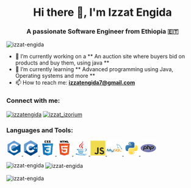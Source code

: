 <h1 align="center">Hi there 👋, I'm Izzat Engida</h1>
<h3 align="center">A passionate Software Engineer from Ethiopia 🇪🇹</h3>

<p align="left"> <img src="https://komarev.com/ghpvc/?username=izzat-engida&label=Profile%20views&color=0e75b6&style=flat" alt="izzat-engida" /> </p>

- 🔭 I’m currently working on a ** An auction site where buyers bid on products and buy them, using java **
- 🌱 I’m currently learning ** Advanced programming using Java, Operating systems and more **
- 📫 How to reach me: **izzatengida7@gmail.com**

<h3 align="left">Connect with me:</h3>
<p align="left">
<a href="https://instagram.com/izzatengida" target="_blank"><img align="center" src="https://raw.githubusercontent.com/rahuldkjain/github-profile-readme-generator/master/src/images/icons/Social/instagram.svg" alt="izzatengida" height="30" width="40" /></a>
<a href="https://www.leetcode.com/izzat_izorium" target="_blank"><img align="center" src="https://raw.githubusercontent.com/rahuldkjain/github-profile-readme-generator/master/src/images/icons/Social/leet-code.svg" alt="izzat_izorium" height="30" width="40" /></a>
</p>

<h3 align="left">Languages and Tools:</h3>
<p align="left"> 
<a href="https://www.cprogramming.com/" target="_blank" rel="noreferrer"> <img src="https://raw.githubusercontent.com/devicons/devicon/master/icons/c/c-original.svg" alt="c" width="40" height="40"/> </a> 
<a href="https://www.w3schools.com/cpp/" target="_blank" rel="noreferrer"> <img src="https://raw.githubusercontent.com/devicons/devicon/master/icons/cplusplus/cplusplus-original.svg" alt="cplusplus" width="40" height="40"/> </a> 
<a href="https://www.w3schools.com/css/" target="_blank" rel="noreferrer"> <img src="https://raw.githubusercontent.com/devicons/devicon/master/icons/css3/css3-original-wordmark.svg" alt="css3" width="40" height="40"/> </a> 
<a href="https://www.w3.org/html/" target="_blank" rel="noreferrer"> <img src="https://raw.githubusercontent.com/devicons/devicon/master/icons/html5/html5-original-wordmark.svg" alt="html5" width="40" height="40"/> </a> 
<a href="https://www.java.com" target="_blank" rel="noreferrer"> <img src="https://raw.githubusercontent.com/devicons/devicon/master/icons/java/java-original.svg" alt="java" width="40" height="40"/> </a> 
<a href="https://developer.mozilla.org/en-US/docs/Web/JavaScript" target="_blank" rel="noreferrer"> <img src="https://raw.githubusercontent.com/devicons/devicon/master/icons/javascript/javascript-original.svg" alt="javascript" width="40" height="40"/> </a> 
<a href="https://www.mysql.com/" target="_blank" rel="noreferrer"> <img src="https://raw.githubusercontent.com/devicons/devicon/master/icons/mysql/mysql-original-wordmark.svg" alt="mysql" width="40" height="40"/> </a> 
<a href="https://www.python.org/" target="_blank" rel="noreferrer"> <img src="https://raw.githubusercontent.com/devicons/devicon/master/icons/python/python-original.svg" alt="python" width="40" height="40"/> </a> 
<a href="https://www.php.net/" target="_blank" rel="noreferrer"> <img src="https://raw.githubusercontent.com/devicons/devicon/master/icons/php/php-original.svg" alt="php" width="40" height="40"/> </a> 
</p>


<p><img align="left" src="https://github-readme-stats.vercel.app/api/top-langs?username=izzat-engida&show_icons=true&locale=en&layout=compact" alt="izzat-engida" /></p>

<p> <img align="center" src="https://github-readme-stats.vercel.app/api?username=izzat-engida&show_icons=true&locale=en" alt="izzat-engida" /></p>

<p><img align="center" src="https://github-readme-streak-stats.herokuapp.com/?user=izzat-engida&" alt="izzat-engida" /></p>
